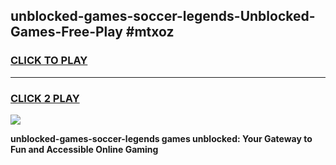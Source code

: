 
## unblocked-games-soccer-legends-Unblocked-Games-Free-Play #mtxoz
<h3>
<a href="https://us.freeplayer.one?title=unblocked-games-soccer-legends&ref=9M">CLICK TO PLAY</a></h3>
<hr>

<h3>
<a href="https://us.freeplayer.one?title=unblocked-games-soccer-legends&ref=9M">CLICK 2 PLAY</a>
  
</h3>

<a href="https://us.freeplayer.one?title=unblocked-games-soccer-legends&ref=9M"><img src="https://clearcache.store/games.png"></a>


**unblocked-games-soccer-legends games unblocked: Your Gateway to Fun and Accessible Online Gaming**
